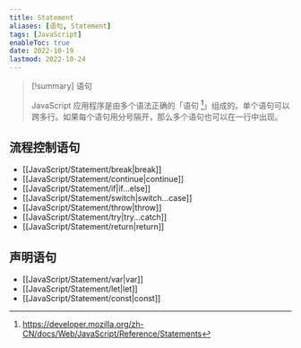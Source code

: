 ```yaml
---
title: Statement
aliases: [语句, Statement]
tags: [JavaScript]
enableToc: true
date: 2022-10-19
lastmod: 2022-10-24
---
```


> [!summary] 语句
>
> JavaScript 应用程序是由多个语法正确的「语句 [^1]」组成的。单个语句可以跨多行。如果每个语句用分号隔开，那么多个语句也可以在一行中出现。

## 流程控制语句

- [[JavaScript/Statement/break|break]]
- [[JavaScript/Statement/continue|continue]]
- [[JavaScript/Statement/if|if...else]]
- [[JavaScript/Statement/switch|switch...case]]
- [[JavaScript/Statement/throw|throw]]
- [[JavaScript/Statement/try|try...catch]]
- [[JavaScript/Statement/return|return]]

## 声明语句

- [[JavaScript/Statement/var|var]]
- [[JavaScript/Statement/let|let]]
- [[JavaScript/Statement/const|const]]

[^1]: <https://developer.mozilla.org/zh-CN/docs/Web/JavaScript/Reference/Statements>

